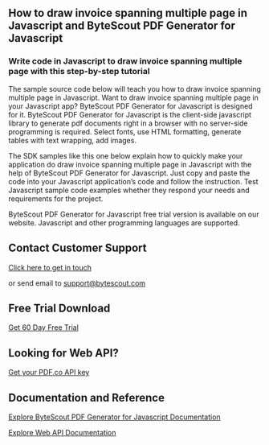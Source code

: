 ## How to draw invoice spanning multiple page in Javascript and ByteScout PDF Generator for Javascript

### Write code in Javascript to draw invoice spanning multiple page with this step-by-step tutorial

The sample source code below will teach you how to draw invoice spanning multiple page in Javascript. Want to draw invoice spanning multiple page in your Javascript app? ByteScout PDF Generator for Javascript is designed for it. ByteScout PDF Generator for Javascript is the client-side javascript library to generate pdf documents right in a browser with no server-side programming is required. Select fonts, use HTML formatting, generate tables with text wrapping, add images.

The SDK samples like this one below explain how to quickly make your application do draw invoice spanning multiple page in Javascript with the help of ByteScout PDF Generator for Javascript. Just copy and paste the code into your Javascript application’s code and follow the instruction. Test Javascript sample code examples whether they respond your needs and requirements for the project.

ByteScout PDF Generator for Javascript free trial version is available on our website. Javascript and other programming languages are supported.

## Contact Customer Support

[Click here to get in touch](https://bytescout.zendesk.com/hc/en-us/requests/new?subject=ByteScout%20PDF%20Generator%20for%20Javascript%20Question)

or send email to [support@bytescout.com](mailto:support@bytescout.com?subject=ByteScout%20PDF%20Generator%20for%20Javascript%20Question) 

## Free Trial Download

[Get 60 Day Free Trial](https://bytescout.com/download/web-installer?utm_source=github-readme)

## Looking for Web API? 

[Get your PDF.co API key](https://pdf.co/documentation/api?utm_source=github-readme)

## Documentation and Reference

[Explore ByteScout PDF Generator for Javascript Documentation](https://bytescout.com/documentation/index.html?utm_source=github-readme)

[Explore Web API Documentation](https://pdf.co/documentation/api?utm_source=github-readme)